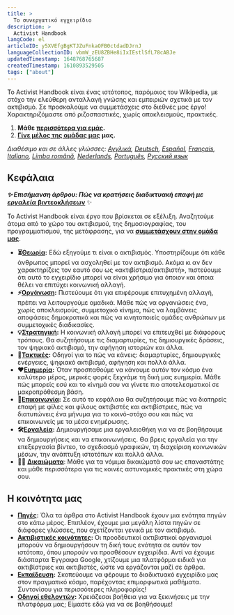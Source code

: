 ```yaml
---
title: >
  Το συνεργατικό εγχειρίδιο
description: >
  Activist Handbook
langCode: el
articleID: y5XVEfgBgKTJZuFnkaOFB0ctdadDJrnJ
languageCollectionID: vbmW_zEU8ZBHe8iIxIEstlSfL78cABJe
updatedTimestamp: 1648768765687
createdTimestamp: 1610893529505
tags: ["about"]
---
```


Το Activist Handbook είναι ένας ιστότοπος, παρόμοιος του Wikipedia, με στόχο την ελεύθερη ανταλλαγή γνώσης και εμπειριών σχετικά με τον ακτιβισμό. Σε προσκαλούμε να συμμετάσχεις στο διεθνές μας έργο! Χαρακτηριζόμαστε από ριζοσπαστικές, χωρίς αποκλεισμούς, πρακτικές.

1.  **Μάθε** [**περισσότερα για εμάς**](/about)**.**
2.  [**Γίνε μέλος της ομάδας μας**](/e/en/join) **μας.**

_Διαθέσιμο και σε άλλες γλώσσες:_ [_Αγγλικά_](/home/)_,_ [_Deutsch_](/de/)_,_ [_Español_](/es/)_,_ [_Français_](/fr/)_,_ [_Italiano_](/it/)_,_ [_Limba română_](/ro/)_,_ [_Nederlands_](/nl/)_,_ [_Português_](/pt/)_,_ [_Русский язык_](/ru/)

<div></div>

## Κεφάλαια

_**✨ Επισήμανση άρθρου: Πώς να κρατήσεις διαδικτυακή επαφή με**_ [_**εργαλεία**_ **βιντεοκλήσεων**](/tools/video-calling) ✨

Το Activist Handbook είναι έργο που βρίσκεται σε εξέλιξη. Αναζητούμε άτομα από το χώρο του ακτιβισμού, της δημοσιογραφίας, του προγραμματισμού, της μετάφρασης, για να [**συμμετάσχουν στην ομάδα μας**](/join).

-   **⏳**[**Θεωρία**](/getting-started)**:** Εδώ εξηγούμε τι είναι ο ακτιβισμός. Υποστηρίζουμε ότι κάθε άνθρωπος μπορεί να ασχοληθεί με τον ακτιβισμό. Ακόμα κι αν δεν χαρακτηρίζεις τον εαυτό σου ως «ακτιβίστρια/ακτιβιστή», πιστεύουμε ότι αυτό το εγχειρίδιο μπορεί να είναι χρήσιμο για όποιον και όποια θέλει να επιτύχει κοινωνική αλλαγή.
-   **⚡️**[**Οργάνωση**](/organising)**:** Πιστεύουμε ότι για επιφέρουμε επιτυχημένη αλλαγή, πρέπει να λειτουργούμε ομαδικά. Μάθε πώς να οργανώσεις ένα, χωρίς αποκλεισμούς, συμμετοχικό κίνημα, πώς να λαμβάνεις αποφάσεις δημοκρατικά και πώς να κινητοποιείς ομάδες ανθρώπων με συμμετοχικές διαδικασίες.
-   **💡**[**Στρατηγική**](/strategy)**:** Η κοινωνική αλλαγή μπορεί να επιτευχθεί με διάφορους τρόπους. Θα συζητήσουμε τις διαμαρτυρίες, τις δημιουργικές δράσεις, τον ψηφιακό ακτιβισμό, την αφήγηση ιστοριών και άλλα.
-   **📣**[**Τακτικές**](/tactics)**:** Οδηγοί για το πώς να κάνεις: διαμαρτυρίες, δημιουργικές ενέργειες, ψηφιακό ακτιβισμό, αφήγηση και πολλά άλλα.
-   **❤️**[**Ευημερία**](/wellbeing)**:** Όταν προσπαθούμε να κάνουμε αυτόν τον κόσμο ένα καλύτερο μέρος, μερικές φορές ξεχνάμε τη δική μας ευημερία. Μάθε πώς μπορείς εσύ και το κίνημά σου να γίνετε πιο αποτελεσματικοί σε μακροπρόθεσμη βάση.
-   **💬**[**Επικοινωνία**](/communication)**:** Σε αυτό το κεφάλαιο θα συζητήσουμε πώς να διατηρείς επαφή με φίλες και φίλους ακτιβιστές και ακτιβίστριες, πώς να διατυπώνεις ένα μήνυμα για το κοινό-στόχο σου και πώς να επικοινωνείς με τα μέσα ενημέρωσης.
-   **🛠**[**Εργαλεία**](/tools)**:** Δημιουργήσαμε μια εργαλειοθήκη για να σε βοηθήσουμε να δημιουργήσεις και να επικοινωνήσεις. Θα βρεις εργαλεία για την επεξεργασία βίντεο, το σχεδιασμό γραφικών, τη διαχείριση κοινωνικών μέσων, την ανάπτυξη ιστοτόπων και πολλά άλλα.
-   🧑‍⚖️ [**Δικαιώματα**](/rights): Μάθε για τα νόμιμα δικαιώματά σου ως επαναστάτης και μάθε περισσότερα για τις κοινές αστυνομικές πρακτικές στη χώρα σου.

## Η κοινότητα μας

-   [**Πηγές**](/resources)**:** Όλα τα άρθρα στο Activist Handbook έχουν μια ενότητα πηγών στο κάτω μέρος. Επιπλέον, έχουμε μια μεγάλη λίστα πηγών σε διάφορες γλώσσες, που σχετίζονται γενικά με τον ακτιβισμό.
-   [**Ακτιβιστικές κοινότητες**](/communities)**:** Οι προοδευτικοί ακτιβιστικοί οργανισμοί μπορούν να δημιουργήσουν τη δική τους ενότητα σε αυτόν τον ιστότοπο, όπου μπορούν να προσθέσουν εγχειρίδια. Αντί να έχουμε διάσπαρτα Έγγραφα Google, χτίζουμε μια πλατφόρμα ειδικά για ακτιβίστριες και ακτιβιστές, ώστε να εργάζονται μαζί σε άρθρα.
-   [**Εκπαίδευση**](/trainings)**:** Σκοπεύουμε να φέρουμε το διαδικτυακό εγχειρίδιο μας στον πραγματικό κόσμο, παρέχοντας επιμορφωτικά μαθήματα. Συντονίσου για περισσότερες πληροφορίες!
-   [**Οδηγοί εθελοντών**](/support)**:** Χρειάζεσαι βοήθεια για να ξεκινήσεις με την πλατφόρμα μας; Είμαστε εδώ για να σε βοηθήσουμε!